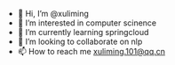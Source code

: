 - 👋 Hi, I’m @xuliming
- 👀 I’m interested in computer scinence
- 🌱 I’m currently learning springcloud
- 💞️ I’m looking to collaborate on nlp
- 📫 How to reach me xuliming.101@qq.cn

<!---
tianming123/tianming123 is a ✨ special ✨ repository because its `README.md` (this file) appears on your GitHub profile.
You can click the Preview link to take a look at your changes.
--->
